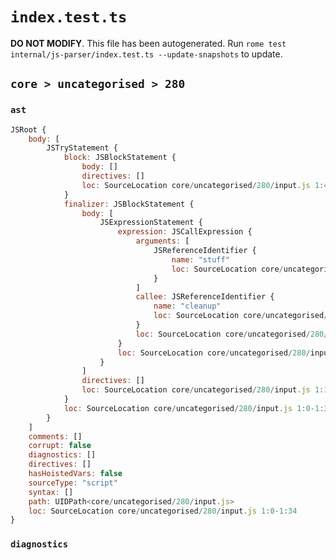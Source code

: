 # `index.test.ts`

**DO NOT MODIFY**. This file has been autogenerated. Run `rome test internal/js-parser/index.test.ts --update-snapshots` to update.

## `core > uncategorised > 280`

### `ast`

```javascript
JSRoot {
	body: [
		JSTryStatement {
			block: JSBlockStatement {
				body: []
				directives: []
				loc: SourceLocation core/uncategorised/280/input.js 1:4-1:7
			}
			finalizer: JSBlockStatement {
				body: [
					JSExpressionStatement {
						expression: JSCallExpression {
							arguments: [
								JSReferenceIdentifier {
									name: "stuff"
									loc: SourceLocation core/uncategorised/280/input.js 1:26-1:31 (stuff)
								}
							]
							callee: JSReferenceIdentifier {
								name: "cleanup"
								loc: SourceLocation core/uncategorised/280/input.js 1:18-1:25 (cleanup)
							}
							loc: SourceLocation core/uncategorised/280/input.js 1:18-1:32
						}
						loc: SourceLocation core/uncategorised/280/input.js 1:18-1:32
					}
				]
				directives: []
				loc: SourceLocation core/uncategorised/280/input.js 1:16-1:34
			}
			loc: SourceLocation core/uncategorised/280/input.js 1:0-1:34
		}
	]
	comments: []
	corrupt: false
	diagnostics: []
	directives: []
	hasHoistedVars: false
	sourceType: "script"
	syntax: []
	path: UIDPath<core/uncategorised/280/input.js>
	loc: SourceLocation core/uncategorised/280/input.js 1:0-1:34
}
```

### `diagnostics`

```

```
